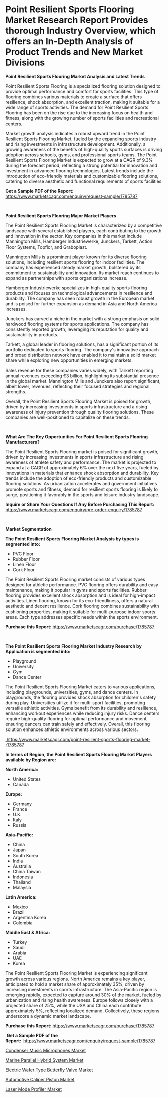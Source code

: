 <p><h1>Point Resilient Sports Flooring Market Research Report Provides thorough Industry Overview, which offers an In-Depth Analysis of Product Trends and New Market Divisions</h1></p><p><strong>Point Resilient Sports Flooring Market Analysis and Latest Trends</strong></p>
<p><p>Point Resilient Sports Flooring is a specialized flooring solution designed to provide optimal performance and comfort for sports facilities. This type of flooring combines various materials to create a surface that offers resilience, shock absorption, and excellent traction, making it suitable for a wide range of sports activities. The demand for Point Resilient Sports Flooring has been on the rise due to the increasing focus on health and fitness, along with the growing number of sports facilities and recreational centers.</p><p>Market growth analysis indicates a robust upward trend in the Point Resilient Sports Flooring Market, fueled by the expanding sports industry and rising investments in infrastructure development. Additionally, a growing awareness of the benefits of high-quality sports surfaces is driving adoption across schools, gyms, and professional sports teams. The Point Resilient Sports Flooring Market is expected to grow at a CAGR of 9.3% during the forecast period, reflecting a strong potential for innovation and investment in advanced flooring technologies. Latest trends include the introduction of eco-friendly materials and customizable flooring solutions, catering to diverse aesthetic and functional requirements of sports facilities.</p></p>
<p><strong>Get a Sample PDF of the Report:&nbsp;</strong> <a href="https://www.marketscagr.com/enquiry/request-sample/1785787?utm_campaign=2031&utm_medium=2&utm_source=Github&utm_content=ia&utm_term=25032025&utm_id=point-resilient-sports-flooring">https://www.marketscagr.com/enquiry/request-sample/1785787</a></p>
<p>&nbsp;</p>
<p><strong>Point Resilient Sports Flooring Major Market Players</strong></p>
<p><p>The Point Resilient Sports Flooring Market is characterized by a competitive landscape with several established players, each contributing to the growth and innovation in the sector. Key companies in this market include Mannington Mills, Hamberger Industriewerke, Junckers, Tarkett, Action Floor Systems, Topflor, and Graboplast.</p><p>Mannington Mills is a prominent player known for its diverse flooring solutions, including resilient sports flooring for indoor facilities. The company has experienced steady market growth, bolstered by its commitment to sustainability and innovation. Its market reach continues to expand as partnerships with sports organizations increase.</p><p>Hamberger Industriewerke specializes in high-quality sports flooring products and focuses on technological advancements in resilience and durability. The company has seen robust growth in the European market and is poised for further expansion as demand in Asia and North America increases.</p><p>Junckers has carved a niche in the market with a strong emphasis on solid hardwood flooring systems for sports applications. The company has consistently reported growth, leveraging its reputation for quality and sustainability in products.</p><p>Tarkett, a global leader in flooring solutions, has a significant portion of its portfolio dedicated to sports flooring. The company's innovative approach and broad distribution network have enabled it to maintain a solid market share while exploring new opportunities in emerging markets.</p><p>Sales revenue for these companies varies widely, with Tarkett reporting annual revenues exceeding €3 billion, highlighting its substantial presence in the global market. Mannington Mills and Junckers also report significant, albeit lower, revenues, reflecting their focused strategies and regional strengths.</p><p>Overall, the Point Resilient Sports Flooring Market is poised for growth, driven by increasing investments in sports infrastructure and a rising awareness of injury prevention through quality flooring solutions. These companies are well-positioned to capitalize on these trends.</p></p>
<p>&nbsp;</p>
<p><strong>What Are The Key Opportunities For Point Resilient Sports Flooring Manufacturers?</strong></p>
<p><p>The Point Resilient Sports Flooring market is poised for significant growth, driven by increasing investments in sports infrastructure and rising awareness of athlete safety and performance. The market is projected to expand at a CAGR of approximately 6% over the next five years, fueled by innovations in materials that enhance shock absorption and durability. Key trends include the adoption of eco-friendly products and customizable flooring solutions. As urbanization accelerates and government initiatives promote sports and fitness, demand for resilient sports flooring is likely to surge, positioning it favorably in the sports and leisure industry landscape.</p></p>
<p><strong>Inquire or Share Your Questions If Any Before Purchasing This Report:</strong> <a href="https://www.marketscagr.com/enquiry/pre-order-enquiry/1785787?utm_campaign=2031&utm_medium=2&utm_source=Github&utm_content=ia&utm_term=25032025&utm_id=point-resilient-sports-flooring">https://www.marketscagr.com/enquiry/pre-order-enquiry/1785787</a></p>
<p>&nbsp;</p>
<p><strong>Market Segmentation</strong></p>
<p><strong>The Point Resilient Sports Flooring Market Analysis by types is segmented into:</strong></p>
<p><ul><li>PVC Floor</li><li>Rubber Floor</li><li>Linen Floor</li><li>Cork Floor</li></ul></p>
<p><p>The Point Resilient Sports Flooring market consists of various types designed for athletic performance. PVC flooring offers durability and easy maintenance, making it popular in gyms and sports facilities. Rubber flooring provides excellent shock absorption and is ideal for high-impact activities. Linen flooring, known for its eco-friendliness, offers a natural aesthetic and decent resilience. Cork flooring combines sustainability with cushioning properties, making it suitable for multi-purpose indoor sports areas. Each type addresses specific needs within the sports environment.</p></p>
<p><strong>Purchase this Report:&nbsp;</strong><a href="https://www.marketscagr.com/purchase/1785787?utm_campaign=2031&utm_medium=2&utm_source=Github&utm_content=ia&utm_term=25032025&utm_id=point-resilient-sports-flooring">https://www.marketscagr.com/purchase/1785787</a></p>
<p>&nbsp;</p>
<p><strong>The Point Resilient Sports Flooring Market Industry Research by Application is segmented into:</strong></p>
<p><ul><li>Playground</li><li>University</li><li>Gym</li><li>Dance Center</li></ul></p>
<p><p>The Point Resilient Sports Flooring Market caters to various applications, including playgrounds, universities, gyms, and dance centers. In playgrounds, the flooring provides shock absorption for children's safety during play. Universities utilize it for multi-sport facilities, promoting versatile athletic activities. Gyms benefit from its durability and resilience, enhancing workout experiences while reducing injury risks. Dance centers require high-quality flooring for optimal performance and movement, ensuring dancers can train safely and effectively. Overall, this flooring solution enhances athletic environments across various sectors.</p></p>
<p><a href="https://www.marketscagr.com/point-resilient-sports-flooring-market-r1785787?utm_campaign=2031&utm_medium=2&utm_source=Github&utm_content=ia&utm_term=25032025&utm_id=point-resilient-sports-flooring">&nbsp;https://www.marketscagr.com/point-resilient-sports-flooring-market-r1785787</a></p>
<p><strong>In terms of Region, the Point Resilient Sports Flooring Market Players available by Region are:</strong></p>
<p>
    <p> <strong> North America: </strong>
        <ul>
            <li>United States</li>
            <li>Canada</li>
        </ul>
        </p> 
    <p> <strong> Europe: </strong>
        <ul>
            <li>Germany</li>
            <li>France</li>
            <li>U.K.</li>
            <li>Italy</li>
            <li>Russia</li>
        </ul>
        </p> 
    <p> <strong> Asia-Pacific: </strong>
        <ul>
            <li>China</li>
            <li>Japan</li>
            <li>South Korea</li>
            <li>India</li>
            <li>Australia</li>
            <li>China Taiwan</li>
            <li>Indonesia</li>
            <li>Thailand</li>
            <li>Malaysia</li>
        </ul>
        </p> 
    <p> <strong> Latin America: </strong>
        <ul>
            <li>Mexico</li>
            <li>Brazil</li>
            <li>Argentina Korea</li>
            <li>Colombia</li>
        </ul>
        </p> 
    <p> <strong> Middle East & Africa: </strong>
        <ul>
            <li>Turkey</li>
            <li>Saudi</li>
            <li>Arabia</li>
            <li>UAE</li>
            <li>Korea</li>
        </ul>
    </p>
    </p>
<p><p>The Point Resilient Sports Flooring Market is experiencing significant growth across various regions. North America remains a key player, anticipated to hold a market share of approximately 35%, driven by increasing investments in sports infrastructure. The Asia-Pacific region is emerging rapidly, expected to capture around 30% of the market, fueled by urbanization and rising health awareness. Europe follows closely with a projected share of 25%, while the USA and China each contribute approximately 5%, reflecting localized demand. Collectively, these regions underscore a dynamic market landscape.</p></p>
<p><strong>Purchase this Report: </strong><a href="https://www.marketscagr.com/purchase/1785787?utm_campaign=2031&utm_medium=2&utm_source=Github&utm_content=ia&utm_term=25032025&utm_id=point-resilient-sports-flooring">https://www.marketscagr.com/purchase/1785787</a></p>
<p>&nbsp;<strong>Get a Sample PDF of the Report:&nbsp;&nbsp;</strong><a href="https://www.marketscagr.com/enquiry/request-sample/1785787?utm_campaign=2031&utm_medium=2&utm_source=Github&utm_content=ia&utm_term=25032025&utm_id=point-resilient-sports-flooring">https://www.marketscagr.com/enquiry/request-sample/1785787</a></p>
<p><strong></strong></p>
<p><p><a href="https://github.com/ekerswenzlb0/Market-Research-Report-List-1/blob/main/condenser-music-microphones-market.md?utm_campaign=2031&utm_medium=2&utm_source=Github&utm_content=ia&utm_term=25032025&utm_id=point-resilient-sports-flooring">Condenser Music Microphones Market</a></p><p><a href="https://github.com/colloerrinbp/Market-Research-Report-List-1/blob/main/marine-parallel-hybrid-system-market.md?utm_campaign=2031&utm_medium=2&utm_source=Github&utm_content=ia&utm_term=25032025&utm_id=point-resilient-sports-flooring">Marine Parallel Hybrid System Market</a></p><p><a href="https://github.com/wileonie19657/Market-Research-Report-List-1/blob/main/electric-wafer-type-butterfly-valve-market.md?utm_campaign=2031&utm_medium=2&utm_source=Github&utm_content=ia&utm_term=25032025&utm_id=point-resilient-sports-flooring">Electric Wafer Type Butterfly Valve Market</a></p><p><a href="https://github.com/bhatttutty2p/Market-Research-Report-List-1/blob/main/automotive-caliper-piston-market.md?utm_campaign=2031&utm_medium=2&utm_source=Github&utm_content=ia&utm_term=25032025&utm_id=point-resilient-sports-flooring">Automotive Caliper Piston Market</a></p><p><a href="https://github.com/PeterParrish5/Market-Research-Report-List-7/blob/main/laser-mode-profiler-market.md?utm_campaign=2031&utm_medium=2&utm_source=Github&utm_content=ia&utm_term=25032025&utm_id=point-resilient-sports-flooring">Laser Mode Profiler Market</a></p></p>